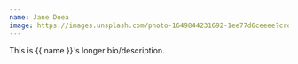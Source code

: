 ```yaml
---
name: Jane Doea
image: https://images.unsplash.com/photo-1649844231692-1ee77d6ceeee?crop=entropy&cs=tinysrgb&fit=max&fm=jpg&ixid=Mnw0Mjk5Mjl8MHwxfGFsbHwyM3x8fHx8fDJ8fDE2ODA1Mjk1NTY&ixlib=rb-4.0.3&q=80&w=1080
---
```

This is {{ name }}'s longer bio/description.
